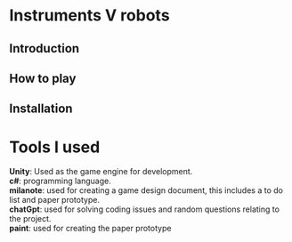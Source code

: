 # Instruments V robots
## Introduction
## How to play
## Installation
# Tools I used
 **Unity**: Used as the game engine for development.  
 **c#**: programming language.  
 **milanote**: used for creating a game design document, this includes a to do list and paper prototype.  
 **chatGpt**: used for solving coding issues and random questions relating to the project.  
  **paint**: used for creating the paper prototype
